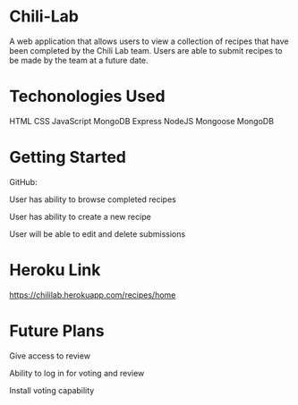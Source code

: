 # Chili-Lab

A web application that allows users to view a collection of recipes that have been completed by the Chili Lab team. Users are able to submit recipes to be made by the team at a future date.

# Techonologies Used

HTML
CSS
JavaScript
MongoDB
Express
NodeJS
Mongoose
MongoDB

# Getting Started

GitHub: 

User has ability to browse completed recipes

User has ability to create a new recipe 

User will be able to edit and delete submissions

# Heroku Link

https://chililab.herokuapp.com/recipes/home

# Future Plans

Give access to review

Ability to log in for voting and review

Install voting capability